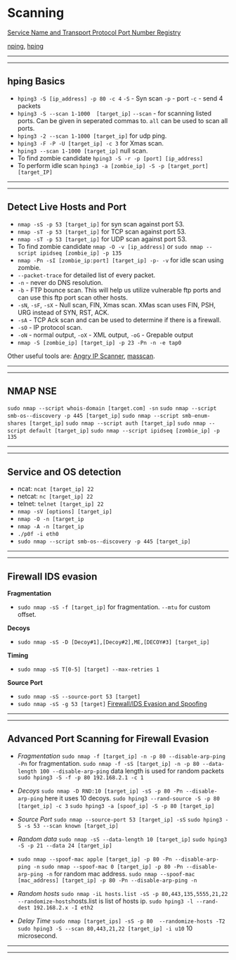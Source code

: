 # Scanning
[Service Name and Transport Protocol Port Number Registry
](https://www.iana.org/assignments/service-names-port-numbers/service-names-port-numbers.xhtml)

[nping](https://nmap.org/nping/), [hping](http://hping.org/)
<br>
* * *
***

## hping Basics
- `hping3 -S [ip_address] -p 80 -c 4`
`-S` - Syn scan
`-p` - port
`-c` - send 4 packets
- `hping3 -S --scan 1-1000  [target_ip]`
`--scan` - for scanning listed ports. Can be given in seperated commas to. `all` can be used to scan all ports.
- `hping3 -2 --scan 1-1000 [target_ip]` for udp ping.
- `hping3 -F -P -U [target_ip] -c 3` for Xmas scan.
- `hping3 --scan 1-1000 [target_ip]` null scan.
- To find zombie candidate `hping3 -S -r -p [port] [ip_address]`
- To perform idle scan `hping3 -a [zombie_ip] -S -p [target_port] [target_IP]`
***
***

## Detect Live Hosts and Port
- `nmap -sS -p 53 [target_ip]` for syn scan against port 53.
- `nmap -sT -p 53 [target_ip]` for TCP scan against port 53.
- `nmap -sT -p 53 [target_ip]` for UDP scan against port 53.
- To find zombie candidate `nmap -O -v [ip_address]` or `sudo nmap --script ipidseq [zombie_ip] -p 135`
- `nmap -Pn -sI [zombie_ip:port] [target_ip] -p- -v` for idle scan using zombie.
- `--packet-trace` for detailed list of every packet.
- `-n` - never do DNS resolution.
- `-b` - FTP bounce scan. This will help us utilize vulnerable ftp ports and can use this ftp port scan other hosts.
- `-sN`, `-sF`, `-sX` - Null scan, FIN, Xmas scan.
XMas scan uses FIN, PSH, URG instead of SYN, RST, ACK.
- `-sA` - TCP Ack scan and can be used to determine if there is a firewall.
- `-sO` - IP protocol scan.
- `-oN` - normal output, `-oX` - XML output, `-oG` - Grepable output
- `nmap -S [zombie_ip] [target_ip] -p 23 -Pn -n -e tap0`

Other useful tools are: [Angry IP Scanner](https://angryip.org/), [masscan](https://github.com/robertdavidgraham/masscan).

***
***
## NMAP NSE
`sudo nmap --script whois-domain [target.com] -sn` 
`sudo nmap --script smb-os--discovery -p 445 [target_ip]`
`sudo nmap --script smb-enum-shares [target_ip]`
`sudo nmap --script auth [target_ip]`
`sudo nmap --script default [target_ip]`
`sudo nmap --script ipidseq [zombie_ip] -p 135`
***
***
## Service and OS detection
- ncat: `ncat [target_ip] 22`
- netcat: `nc [target_ip] 22`
- telnet: `telnet [target_ip] 22`
- `nmap -sV [options] [target_ip]`
- `nmap -O -n [target_ip`
- `nmap -A -n [target_ip`
- `./p0f -i eth0`
- `sudo nmap --script smb-os--discovery -p 445 [target_ip]`
***
***

## Firewall IDS evasion
**Fragmentation**
- `sudo nmap -sS -f [target_ip]` for fragmentation. `--mtu` for custom offset.

**Decoys**
- `sudo nmap -sS -D [Decoy#1],[Decoy#2],ME,[DECOY#3] [target_ip]`

**Timing**
- `sudo nmap -sS T[0-5] [target] --max-retries 1`

**Source Port**
- `sudo nmap -sS --source-port 53 [target]`
- `sudo nmap -sS -g 53 [target]`
[Firewall/IDS Evasion and Spoofing](https://nmap.org/book/man-bypass-firewalls-ids.html)
***
***

## Advanced Port Scanning for Firewall Evasion
- *Fragmentation*
 `sudo nmap -f [target_ip] -n -p 80 --disable-arp-ping -Pn` for fragmentation.
`sudo nmap -f -sS [target_ip] -n -p 80 --data-length 100 --disable-arp-ping` data length is used for random packets
`sudo hping3 -S -f -p 80 192.168.2.1 -c 1`

- *Decoys*
`sudo nmap -D RND:10 [target_ip] -sS -p 80 -Pn --disable-arp-ping` here it uses 10 decoys.
`sudo hping3 --rand-source -S -p 80 [target_ip] -c 3`
`sudo hping3 -a [spoof_ip] -S -p 80 [target_ip]`

- *Source Port*
`sudo nmap --source-port 53 [target_ip] -sS`
`sudo hping3 -S -s 53 --scan known [target_ip]`

- *Random data*
`sudo nmap -sS --data-length 10 [target_ip]`
`sudo hping3 -S -p 21 --data 24 [target_ip]`

- `sudo nmap --spoof-mac apple [target_ip] -p 80 -Pn --disable-arp-ping -n`
`sudo nmap --spoof-mac 0 [target_ip] -p 80 -Pn --disable-arp-ping -n` for random mac address.
`sudo nmap --spoof-mac [mac_address] [target_ip] -p 80 -Pn --disable-arp-ping -n`

- *Random hosts*
`sudo nmap -iL hosts.list -sS -p 80,443,135,5555,21,22 --randomize-hosts`hosts.list is list of hosts ip.
`sudo hping3 -l --rand-dest 192.168.2.x -I eth2`

- *Delay Time*
`sudo nmap [target_ips] -sS -p 80  --randomize-hosts -T2`
`sudo hping3 -S --scan 80,443,21,22 [target_ip] -i u10` 10 microsecond.
***
***